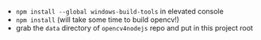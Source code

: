 * `npm install --global windows-build-tools` in elevated console
* `npm install` (will take some time to build opencv!)
* grab the `data` directory of `opencv4nodejs` repo and put in this project root